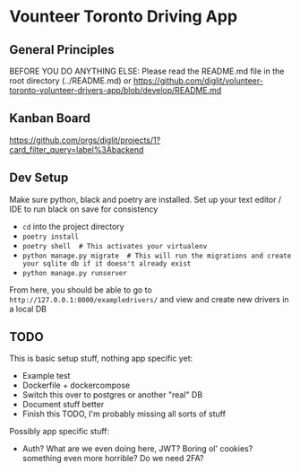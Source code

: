 # Vounteer Toronto Driving App

## General Principles

BEFORE YOU DO ANYTHING ELSE: Please read the README.md file in the root directory (../README.md) or https://github.com/diglit/volunteer-toronto-volunteer-drivers-app/blob/develop/README.md

## Kanban Board
https://github.com/orgs/diglit/projects/1?card_filter_query=label%3Abackend

## Dev Setup

Make sure python, black and poetry are installed. Set up your text editor / IDE to run black on save for consistency

- `cd` into the project directory
- `poetry install`
- `poetry shell  # This activates your virtualenv`
- `python manage.py migrate  # This will run the migrations and create your sqlite db if it doesn't already exist`
- `python manage.py runserver`

From here, you should be able to go to `http://127.0.0.1:8000/exampledrivers/` and view and create new drivers in a local DB

## TODO

This is basic setup stuff, nothing app specific yet:

- Example test
- Dockerfile + dockercompose
- Switch this over to postgres or another "real" DB
- Document stuff better
- Finish this TODO, I'm probably missing all sorts of stuff

Possibly app specific stuff:
- Auth? What are we even doing here, JWT? Boring ol' cookies? something even more horrible? Do we need 2FA?
